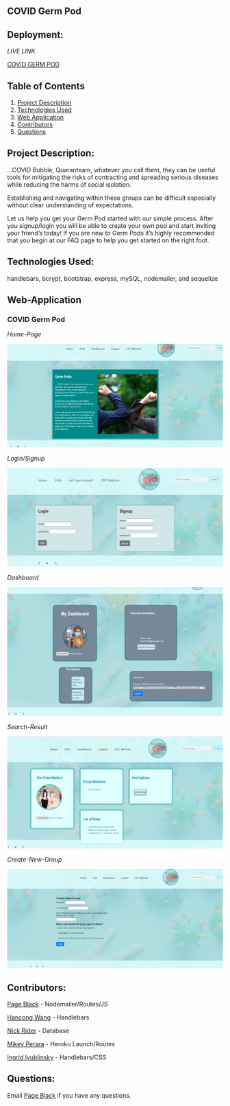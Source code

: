 ## COVID Germ Pod

## Deployment:

_LIVE LINK_

<a href="https://hidden-island-12801.herokuapp.com/">COVID GERM POD<a>

## Table of Contents

1. [Project Description](#project-description)
2. [Technologies Used](#technologies-used)
3. [Web Application](#web-application)
4. [Contributors](#contributors)
5. [Questions](#questions)

## Project Description:

…COVID Bubble, Quaranteam, whatever you call them, they can be useful tools for mitigating the risks of contracting and spreading serious diseases while reducing the harms of social isolation.

Establishing and navigating within these groups can be difficult especially without clear understanding of expectations.

Let us help you get your Germ Pod started with our simple process. After you signup/login you will be able to create your own pod and start inviting your friend’s today! If you are new to Germ Pods it’s highly recommended that you begin at our FAQ page to help you get started on the right foot.

## Technologies Used:

handlebars, bcrypt, bootstrap, express, mySQL, nodemailer, and sequelize

## Web-Application

### COVID Germ Pod

_Home-Page_

![screenshot](/public/images/home-page.PNG)

_Login/Signup_

![screenshot](/public/images/login.PNG)

_Dashboard_

![screenshot](/public/images/dashboard.PNG)

_Search-Result_

![screenshot](/public/images/searchresult.PNG)

_Create-New-Group_

![screenshot](/public/images/new-group.PNG)

## Contributors:

[Page Black](https://www.github.com/noheropage) - Nodemailer/Routes/JS

[Hancong Wang](https://www.github.com/herita7171) - Handlebars

[Nick Rider](https://www.github.com/rnick1) - Database

[Mikey Perara](https://www.github.com/mikeyp957) - Heroku Launch/Routes

[Ingrid lyublinsky](https://www.github.com/ilyublinsky) - Handlebars/CSS

## Questions:

Email [Page Black](#mursepage@gmail.com) if you have any questions.
